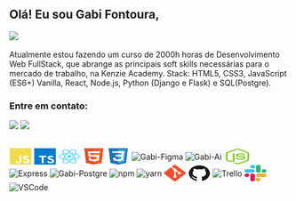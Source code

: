 ## Olá! Eu sou Gabi Fontoura, 
   <img src="https://readme-typing-svg.herokuapp.com?font=monospace&color=d089ff&size=27&left=true&vCenter=true&lines=A+Web+Developer;Mostly+FrontEnd;also+curious+about+BackEnd;Designer+from+Unesp;and+Cat+lover;">

Atualmente estou fazendo um curso de 2000h horas de Desenvolvimento Web FullStack, que abrange as principais soft skills necessárias para o mercado de trabalho, na Kenzie Academy.
Stack: HTML5, CSS3, JavaScript (ES6+) Vanilla, React, Node.js, Python (Django e Flask) e SQL(Postgre).

### Entre em contato: 
  <a href = "mailto:gabigfontoura@gmail.com"><img src="https://img.shields.io/badge/-Gmail-%23333?style=for-the-badge&logo=gmail&logoColor=white" target="_blank"></a>
  <a href="https://www.linkedin.com/in/gabriela-garcia-fontoura" target="_blank"><img src="https://img.shields.io/badge/-LinkedIn-%230077B5?style=for-the-badge&logo=linkedin&logoColor=white" target="_blank"></a> 

  <div style="display: inline_block"><br>
    <img align="center" alt="Js" height="30" width="40" title="JavaScript" src="https://raw.githubusercontent.com/devicons/devicon/master/icons/javascript/javascript-plain.svg">
    <img align="center" alt="Ts" height="30" width="40" title="Typescript" src="https://raw.githubusercontent.com/devicons/devicon/master/icons/typescript/typescript-plain.svg">
    <img align="center" alt="React" height="30" width="40" title="React" src="https://raw.githubusercontent.com/devicons/devicon/master/icons/react/react-original.svg">
    <img align="center" alt="Gabi-HTML" height="30" width="40"title="HTML" src="https://raw.githubusercontent.com/devicons/devicon/master/icons/html5/html5-original.svg">
    <img align="center" alt="Gabi-CSS" height="30" width="40" title="CSS" src="https://raw.githubusercontent.com/devicons/devicon/master/icons/css3/css3-original.svg">
    <img align="center" alt="Gabi-Figma" height="30" width="40" title="Figma" src="https://cdn.jsdelivr.net/gh/devicons/devicon/icons/figma/figma-original.svg">
    <img align="center" alt="Gabi-Ai" height="30" width="40" title="Illustrator" src="https://cdn.jsdelivr.net/gh/devicons/devicon/icons/illustrator/illustrator-plain.svg">
   <img align="center" alt="Node.js" height="30" width="50" title="Node.js" src="https://raw.githubusercontent.com/devicons/devicon/master/icons/nodejs/nodejs-original.svg">
      <img align="center" alt="Express" height="30" width="40"  title="Express" src="https://cdn.jsdelivr.net/gh/devicons/devicon/icons/express/express-original.svg"/>
<img align="center" alt="Gabi-Postgre" height="30" width="40" title="PostgreSQL"src="https://cdn.jsdelivr.net/gh/devicons/devicon/icons/postgresql/postgresql-original.svg">
      <img align="center" alt="npm" height="30" width="40" title="npm" src="https://cdn.jsdelivr.net/gh/devicons/devicon/icons/npm/npm-original-wordmark.svg" />
      <img align="center" alt="yarn" height="30" width="40" title="yarn" src="https://cdn.jsdelivr.net/gh/devicons/devicon/icons/yarn/yarn-original-wordmark.svg" 
      <img align="center" alt="Bash" height="30" width="40" title="Bash" src="https://cdn.jsdelivr.net/gh/devicons/devicon/icons/bash/bash-original.svg" />
      <img align="center" alt="Git" height="30" width="40" title="Git" src="https://raw.githubusercontent.com/devicons/devicon/master/icons/git/git-original.svg">
      <img align="center" alt="GitHub" height="30" width="40" title="GitHub" src="https://raw.githubusercontent.com/devicons/devicon/master/icons/github/github-original.svg">
       <img align="center" alt="Trello" height="30" width="40" title="Trello" src="https://cdn.jsdelivr.net/gh/devicons/devicon/icons/trello/trello-plain.svg" />
      <img align="center" alt="Slack" height="30" width="40" title="Slack" src="https://raw.githubusercontent.com/devicons/devicon/master/icons/slack/slack-original.svg"> 
   <img align="center" alt="VSCode" height="30" width="40" title="VSCode" src="https://cdn.jsdelivr.net/gh/devicons/devicon/icons/vscode/vscode-original.svg" />
   

  </div>  
  
